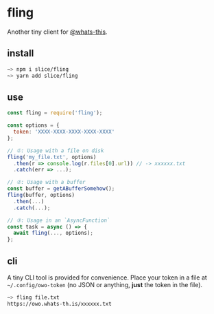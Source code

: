 # fling

Another tiny client for [@whats-this](https://whats-th.is/).

## install

```sh
~> npm i slice/fling
~> yarn add slice/fling
```

## use

```js
const fling = require('fling');

const options = {
  token: 'XXXX-XXXX-XXXX-XXXX-XXXX'
};

// ①: Usage with a file on disk
fling('my_file.txt', options)
  .then(r => console.log(r.files[0].url)) // -> xxxxxx.txt
  .catch(err => ...);

// ②: Usage with a buffer
const buffer = getABufferSomehow();
fling(buffer, options)
  .then(...)
  .catch(...);

// ③: Usage in an `AsyncFunction`
const task = async () => {
  await fling(..., options);
};
```

## cli

A tiny CLI tool is provided for convenience. Place your token in a file at
`~/.config/owo-token` (no JSON or anything, **just** the token in the file).

```sh
~> fling file.txt
https://owo.whats-th.is/xxxxxx.txt
```
